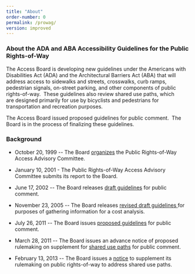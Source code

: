 ```yaml
---
title: "About"
order-number: 0
permalink: /prowag/
version: improved
---
```

### About the ADA and ABA Accessibility Guidelines for the Public Rights-of-Way

The Access Board is developing new guidelines under the Americans with Disabilities Act (ADA) and the Architectural Barriers Act (ABA) that will address access to sidewalks and streets, crosswalks, curb ramps, pedestrian signals, on-street parking, and other components of public rights-of-way.  These guidelines also review shared use paths, which are designed primarily for use by bicyclists and pedestrians for transportation and recreation purposes. 

The Access Board issued proposed guidelines for public comment.  The Board is in the process of finalizing these guidelines.    

### Background

- October 20, 1999 -- The Board [organizes](https://www.federalregister.gov/documents/1999/10/20/99-27329/public-rights-of-way-access-advisory-committee-meeting) the Public Rights-of-Way Access Advisory Committee.

- January 10, 2001 - The Public Rights-of-Way Access Advisory Committee submits its report to the Board.

- June 17, 2002 -- The Board releases [draft guidelines](https://www.federalregister.gov/documents/2002/06/17/02-15117/americans-with-disabilities-act-ada-accessibility-guidelines-for-buildings-and-facilities) for public comment.

- November 23, 2005 -- The Board releases [revised draft guidelines ](https://www.federalregister.gov/documents/2005/11/23/05-23161/americans-with-disabilities-act-ada-accessibility-guidelines-for-buildings-and-facilities)for purposes of gathering information for a cost analysis.

- July 26, 2011 -- The Board issues [proposed guidelines](https://www.regulations.gov/document?D=ATBCB-2011-0004-0347) for public comment.

- March 28, 2011 -- The Board issues an advance notice of proposed rulemaking on supplement for [shared use paths](https://www.regulations.gov/document?D=ATBCB-2011-0002-0001) for public comment.

- February 13, 2013 -- The Board issues a [notice](https://www.regulations.gov/document?D=ATBCB-2013-0002-0001) to supplement its rulemaking on public rights-of-way to address shared use paths.
